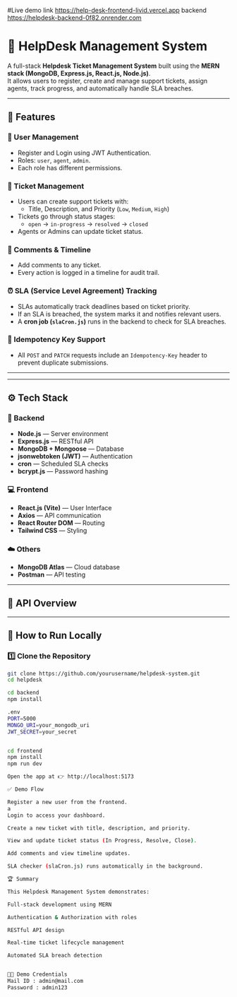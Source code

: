 #Live demo link
https://help-desk-frontend-livid.vercel.app
backend
https://helpdesk-backend-0f82.onrender.com

# 🧰 HelpDesk Management System

A full-stack **Helpdesk Ticket Management System** built using the **MERN stack (MongoDB, Express.js, React.js, Node.js)**.  
It allows users to register, create and manage support tickets, assign agents, track progress, and automatically handle SLA breaches.

---

## 🚀 Features

### 👤 User Management
- Register and Login using JWT Authentication.  
- Roles: `user`, `agent`, `admin`.  
- Each role has different permissions.

### 🎫 Ticket Management
- Users can create support tickets with:
  - Title, Description, and Priority (`Low`, `Medium`, `High`)
- Tickets go through status stages:
  - `open` → `in-progress` → `resolved` → `closed`
- Agents or Admins can update ticket status.

### 💬 Comments & Timeline
- Add comments to any ticket.  
- Every action is logged in a timeline for audit trail.

### ⏰ SLA (Service Level Agreement) Tracking
- SLAs automatically track deadlines based on ticket priority.  
- If an SLA is breached, the system marks it and notifies relevant users.  
- A **cron job (`slaCron.js`)** runs in the backend to check for SLA breaches.

### 🧩 Idempotency Key Support
- All `POST` and `PATCH` requests include an `Idempotency-Key` header to prevent duplicate submissions.

---

---

## ⚙️ Tech Stack

### 🧠 Backend
- **Node.js** — Server environment  
- **Express.js** — RESTful API  
- **MongoDB + Mongoose** — Database  
- **jsonwebtoken (JWT)** — Authentication  
- **cron** — Scheduled SLA checks  
- **bcrypt.js** — Password hashing  

### 💻 Frontend
- **React.js (Vite)** — User Interface  
- **Axios** — API communication  
- **React Router DOM** — Routing  
- **Tailwind CSS** — Styling  

### ☁️ Others
- **MongoDB Atlas** — Cloud database  
- **Postman** — API testing  

---

## 🧩 API Overview

---

## 🧪 How to Run Locally

### 1️⃣ Clone the Repository

```bash
git clone https://github.com/yourusername/helpdesk-system.git
cd helpdesk

cd backend
npm install

.env
PORT=5000
MONGO_URI=your_mongodb_uri
JWT_SECRET=your_secret


cd frontend
npm install
npm run dev

Open the app at 👉 http://localhost:5173

✅ Demo Flow

Register a new user from the frontend.
a
Login to access your dashboard.

Create a new ticket with title, description, and priority.

View and update ticket status (In Progress, Resolve, Close).

Add comments and view timeline updates.

SLA checker (slaCron.js) runs automatically in the background.

🏆 Summary

This Helpdesk Management System demonstrates:

Full-stack development using MERN

Authentication & Authorization with roles

RESTful API design

Real-time ticket lifecycle management

Automated SLA breach detection


👨‍💻 Demo Credentials
Mail ID : admin@mail.com
Password : admin123
